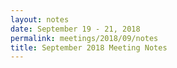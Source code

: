 ```yaml
---
layout: notes
date: September 19 - 21, 2018
permalink: meetings/2018/09/notes
title: September 2018 Meeting Notes
---
```


